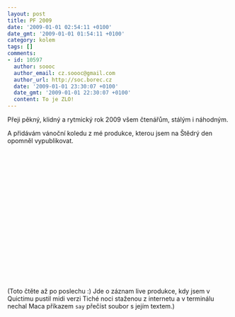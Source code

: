 ```yaml
---
layout: post
title: PF 2009
date: '2009-01-01 02:54:11 +0100'
date_gmt: '2009-01-01 01:54:11 +0100'
category: kolem
tags: []
comments:
- id: 10597
  author: soooc
  author_email: cz.soooc@gmail.com
  author_url: http://soc.borec.cz
  date: '2009-01-01 23:30:07 +0100'
  date_gmt: '2009-01-01 22:30:07 +0100'
  content: To je ZLO!
---
```

<p>Přeji pěkný, klidný a rytmický rok 2009 všem čtenářům, stálým i náhodným.</p>
<p>A přidávám vánoční koledu z mé produkce, kterou jsem na Štědrý den opomněl vypublikovat.</p>
<p><object width="480" height="295"><param name="movie" value="http://www.youtube.com/v/V9QM7iJC_ps&hl=en&fs=1"></param><param name="allowFullScreen" value="true"></param><param name="allowscriptaccess" value="always"></param><embed src="http://www.youtube.com/v/V9QM7iJC_ps&hl=en&fs=1" type="application/x-shockwave-flash" allowscriptaccess="always" allowfullscreen="true" width="480" height="295"></embed></object></p>
<p>(Toto čtěte až po poslechu :) Jde o záznam live produkce, kdy jsem v Quictimu pustil midi verzi Tiché noci staženou z internetu a v terminálu nechal Maca příkazem <code>say</code> přečíst soubor s jejím textem.)</p>
